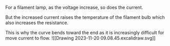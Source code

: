 
For a filament lamp, as the voltage increase, so does the current.

But the increased current raises the temperature of the filament bulb which also increases the resistance.

This is why the curve bends toward the end as it is increasingly difficult for move current to flow.
![[Drawing 2023-11-20 09.08.45.excalidraw.svg]]